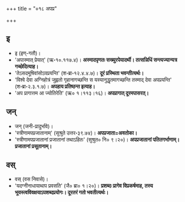 +++
title = "०१८ अपप्र"

+++

## इ
- इ (इण्-गतौ)।
- 'अपास्मात् प्रेयात्' (ऋ॰१०.११७.४)। **अस्मादपृणतः सख्युरपेयादर्थी। तत्सन्निधिं सन्त्यज्यान्यत्र गच्छेदित्याह।**
- 'तेऽसदमूषिवांसोऽपप्रयन्ति' (श॰ब्रा॰१२.४.४.७)। **दूरं प्रस्थिता भवन्तीत्यर्थः।**
- 'विश्वे देवा अग्निहोत्रं जुह्वतो गृहानागच्छन्ति स यस्यानुद्धृतमागच्छन्ति तस्माद् देवा अपप्रयन्ति' (श॰ब्रा॰२.३.१.७)। **अपहाय प्रतिष्ठन्त इत्याह।**
- 'अप प्रागात्तम आ ज्योतिरेति' (ऋ० १।११३।१६)। **अपप्रागात् दूरमपासरत्।**

## जन्
- जन् (जनी-प्रादुर्भावे)।
- 'स्त्रीणामपप्रजातानाम्' (सुश्रुते उत्तर॰३९.७४)। **अपप्रजाता=अवतोका।**
- 'स्त्रीणामपप्रजातानां प्रजातानां तथाऽहितः' (सुश्रुत० नि० ९।२०)। **अपप्रजातानां पतितगर्भाणाम्। प्रजातानां प्रसूतानाम्।**

## वस्
- वस् (वस निवासे)।
- 'यदग्नीनाधायाथाप प्रवसति' (जै० ब्रा० १।२०)।
**प्रशब्दः प्रागेव विप्रकर्षमाह, तस्य भूयस्त्वविवक्षयाऽपशब्दप्रयोगः। दूरतरं गतो भवतीत्यर्थः।**
